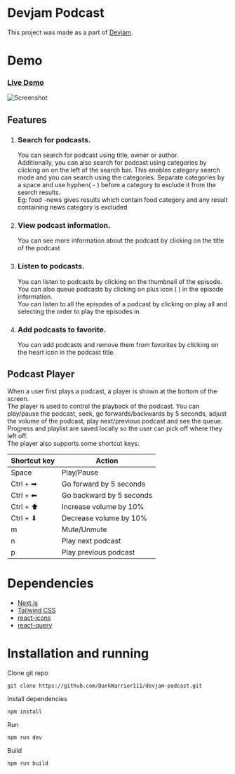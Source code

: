 
# Devjam Podcast

This project was made as a part of [Devjam](https://devjam.org).

# Demo

### [Live Demo](https://devjam-podcast.netlify.app)

![Screenshot](https://i.imgur.com/WzmFk7L.png)

## Features

1.  ### Search for podcasts.
    
    You can search for podcast using title, owner or author.  
    Additionally, you can also search for podcast using categories by clicking on  on the left of the search bar. This enables category search mode and you can search using the categories. Separate categories by a space and use hyphen( - ) before a category to exclude it from the search results.  
    Eg: food -news gives results which contain food category and any result containing news category is excluded
    
2.  ### View podcast information.
    
    You can see more information about the podcast by clicking on the title of the podcast
    
3.  ### Listen to podcasts.
    
    You can listen to podcasts by clicking on the thumbnail of the episode. You can also queue podcasts by clicking on plus icon (  ) in the episode information.  
    You can listen to all the episodes of a podcast by clicking on play all and selecting the order to play the episodes in.
    
4.  ### Add podcasts to favorite.
    
    You can add podcasts and remove them from favorites by clicking on the heart icon in the podcast title.


## Podcast Player

When a user first plays a podcast, a player is shown at the bottom of the screen.  
The player is used to control the playback of the podcast. You can play/pause the podcast, seek, go forwards/backwards by 5 seconds, adjust the volume of the podcast, play next/previous podcast and see the queue.  
Progress and playlist are saved locally so the user can pick off where they left off.  
The player also supports some shortcut keys:

| Shortcut key | Action |
|-|-|
|Space |Play/Pause|
|Ctrl + ➡ | Go forward by 5 seconds |
|Ctrl + ⬅ | Go backward by 5 seconds |
|Ctrl + ⬆ | Increase volume by 10% |
|Ctrl + ⬇ | Decrease volume by 10% |
|m | Mute/Unmute |
|n | Play next podcast |
| p | Play previous podcast |

# Dependencies

- [Next.js](https://nextjs.org/)
- [Tailwind CSS](https://tailwindcss.com/)
- [react-icons](https://react-icons.github.io/react-icons/)
- [react-query](https://react-query.tanstack.com/)

# Installation and running

Clone git repo

```
git clone https://github.com/DarkWarrior111/devjam-podcast.git
```

Install dependencies

```
npm install

```

Run

```
npm run dev

```

Build

```
npm run build

```
